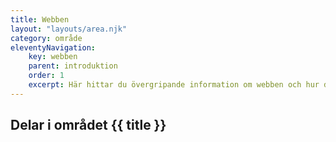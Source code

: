 ```yaml
---
title: Webben
layout: "layouts/area.njk"
category: område
eleventyNavigation:
    key: webben
    parent: introduktion
    order: 1
    excerpt: Här hittar du övergripande information om webben och hur den fungerar
---
```

## Delar i området {{ title }}
